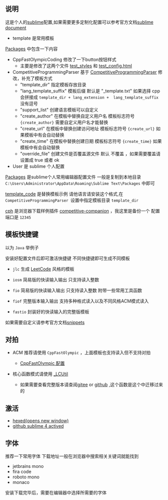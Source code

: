 ## 说明

这是个人的[sublime](https://www.sublimetext.com/)配置,如果需要更多定制化配置可以参考官方文档[sublime document](https://docs.sublimetext.io/)

- template 是常用模板

  

[Packages](./Packages) 中包含一下内容

- CppFastOlympicCoding 修改了一下button按钮样式
  - 主要是修改了这两个文件 [test_styles](./Packages\CppFastOlympicCoding\Highlight\test_styles.css) 和 [test_config.html](./Packages\CppFastOlympicCoding\Highlight\test_config.html)
- CompetitiveProgrammingParser 基于 [CompetitiveProgrammingParser](https://github.com/codeuniverse101/CompetitiveProgrammingParser) 修改，补充了模板方式 
  - "template_dir" 指定模板存放目录
  - "lang_template_suffix" 模板后缀 默认是 "_template.txt" 如果选择 cpp 会拼接成 `template_dir + lang_extension +  lang_template_suffix  `  没有逗号
  - "support_list" 创建语言模板可以自定义
  - "create_author" 在模板中替换自定义用户名 模板标志符号 `{create_author}` 需要自定义用户名才能替换
  - "create_url" 在模板中替换创建访问地址 模板标志符号 `{create_url}` 如果模板中有会自动替换
  - "create_time" 在模板中替换创建日期 模板标志符号 `{create_time}` 如果模板中有会自动替换
  - "override_file"  创建文件是否覆盖源文件 默认 不覆盖 ，如果需要覆盖请设置成 true 或者 ok
- User 是 sublime 个人配置



[Packages](./Packages) 是sublime个人常用编辑器配置文件 一般是复制到本地目录 `C:\Users\Administrator\AppData\Roaming\Sublime Text\Packages` 中即可



[template_code](./template_code) 是替换模板示例 请他语言请安装这个格式,在 `CompetitiveProgrammingParser `设置中指定模板目录 `template_dir`



[cph](./cph) 是浏览器下载样例插件 [competitive-companion](https://github.com/jmerle/competitive-companion) ，我这里是备份一个 配置端口是 `12345`

## 模板快捷键

以为 `Java` 举例子



安装好配置文件后即可激活快捷键 不同快捷键即可生成不同模板

- `jlc` 生成 [LeetCode](https://leetcode.cn) 风格的模板

- `iosm` 简易版的快读输入输出 只支持读入整数
- `fio` 简易版的快读输入输出  只支持读入整数 附带一些常用工具函数
- `fiof` 完整版本输入输出 支持多种格式读入以及不同风格ACM模式读入
- `fastio` 封装好的快读输入的完整版模板



如果需要自定义请参考官方文档[snippets](https://docs.sublimetext.io/guide/extensibility/snippets.html)

## 对拍

- ACM 推荐请使用 `CppFastOlympic` ，上面模板也支持读入但不支持对拍
  - [CppFastOlympic 配置](https://verytoolz.com/blog/06a6e6743a/)

- 核心函数模式请使用 [_LCUtil](./_LCUtil.java) 
  - 如果需要查看完整版本请查阅[gitee](https://gitee.com/wuxin0011/LeetCode) or [github](https://github.com/wuxin0011/LeetCode) ,这个函数是这个中迁移过来的

## 激活

- [hexed(opens new window)](https://hexed.it/)
- [github sublime 4 actived](https://gist.github.com/skoqaq/3f3e8f28e23c881143cef9cf49d821ff)



## 字体

推荐一下常用字体 下载地址一般在浏览器中搜索相关关键词就能找到

- jetbrains mono
- fira code
- roboto mono
- monaco

安装下载完毕后，需要在编辑器中选择所需要的字体